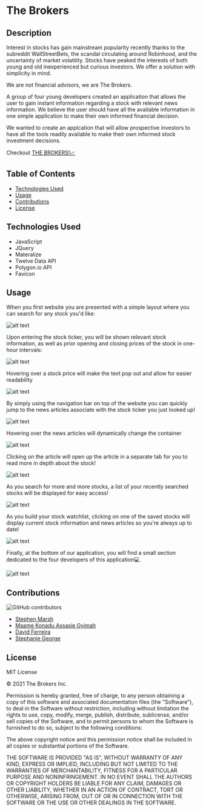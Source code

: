 # The Brokers

## Description 

Interest in stocks has gain mainstream popularity recently thanks to the subreddit WallStreetBets, the scandal circulating around Robinhood,  and the uncertainty of market volatility. Stocks have peaked the interests of both young and old inexperienced but curious investors. We offer a solution with simplicity in mind. 

We are not financial advisors, we are The Brokers. 

A group of four young developers created an application that allows the user to gain instant information regarding a stock with relevant news information. We believe the user should have all the available information in one simple application to make their own informed financial decision. 

We wanted to create an applcation that will allow prospective investors to have all the tools readily available to make their own informed stock investment decisions. 

Checkout [THE BROKERS!:chart_with_upwards_trend:](https://imaparadox.github.io/The-Brokers/)

## Table of Contents 

* [Technologies Used](#technologies-used)
* [Usage](#usage)
* [Contributions](#contributions)
* [License](#license)


## Technologies Used

* JavaScript
* JQuery
* Materalize
* Twelve Data API
* Polygon.io API
* Favicon


## Usage 

When you first website you are presented with a simple layout where you can search for any stock you'd like:


![alt text](./assets/images/start.png "Quickly search for a stock!")


Upon entering the stock ticker, you will be shown relevant stock information, as well as prior opening and closing prices of the stock in one-hour intervals:


![alt text](./assets/images/stock.png "Snapshot of opening and closing prices of stock by the hour!")


Hovering over a stock price will make the text pop out and allow for easier readability


![alt text](./assets/images/hover.png "Move your mouse cursor over the stock to make the text pop!")


By simply using the navigation bar on top of the website you can quickly jump to the news articles associate with the stock ticker you just looked up!


![alt text](./assets/images/nav.png "Quickly navigate through the website!")


Hovering over the news articles will dynamically change the container


![alt text](./assets/images/news.png "Make the article stand out!")


Clicking on the article will open up the article in a separate tab for you to read more in depth about the stock!


![alt text](./assets/images/preview.png "Get more in depth information before investing!")

As you search for more and more stocks, a list of your recently searched stocks will be displayed for easy access!


![alt text](./assets/images/save.png "Build a small watchlist of stocks!")


As you build your stock watchlist, clicking on one of the saved stocks will display current stock information and news articles so you're always up to date!

![alt text](./assets/images/load.png "A simple click brings all the stock information!")


Finally, at the bottom of our application, you will find a small section dedicated to the four developers of this application:computer:.


![alt text](./assets/images/who.png "Click on our names and follow our work on GitHub!")


## Contributions

![GitHub contributors](https://img.shields.io/github/contributors/Imaparadox/The-Brokers?style=for-the-badge)

* [Stephen Marsh](https://github.com/Imaparadox)
* [Maame Konadu Assasie Gyimah](https://github.com/maa-hub)
* [David Ferreira](https://github.com/DiSantoz)
* [Stephanie George](https://github.com/stephgeorge22)



## License

MIT License

© 2021 The Brokers Inc.

Permission is hereby granted, free of charge, to any person obtaining a copy
of this software and associated documentation files (the "Software"), to deal
in the Software without restriction, including without limitation the rights
to use, copy, modify, merge, publish, distribute, sublicense, and/or sell
copies of the Software, and to permit persons to whom the Software is
furnished to do so, subject to the following conditions:

The above copyright notice and this permission notice shall be included in all
copies or substantial portions of the Software.

THE SOFTWARE IS PROVIDED "AS IS", WITHOUT WARRANTY OF ANY KIND, EXPRESS OR
IMPLIED, INCLUDING BUT NOT LIMITED TO THE WARRANTIES OF MERCHANTABILITY,
FITNESS FOR A PARTICULAR PURPOSE AND NONINFRINGEMENT. IN NO EVENT SHALL THE
AUTHORS OR COPYRIGHT HOLDERS BE LIABLE FOR ANY CLAIM, DAMAGES OR OTHER
LIABILITY, WHETHER IN AN ACTION OF CONTRACT, TORT OR OTHERWISE, ARISING FROM,
OUT OF OR IN CONNECTION WITH THE SOFTWARE OR THE USE OR OTHER DEALINGS IN THE
SOFTWARE.

